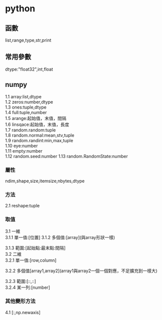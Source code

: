 # python
## 函數
list,range,type,str,print
## 常用參數
dtype:"float32",int,float  
## numpy
1.1 array:list,dtype  
1.2 zeros:number,dtype  
1.3 ones:tuple,dtype  
1.4 full:tuple,number  
1.5 arange:起始值，末值，間隔  
1.6 linsqace:起始值，末值，長度  
1.7 random.random:tuple  
1.8 random.normal:mean,stv,tuple  
1.9 random.randint:min,max,tuple  
1.10 eye:number  
1.11 empty:number  
1.12 random.seed:number
1.13 random.RandomState:number

### 屬性
ndim,shape,size,itemsize,nbytes,dtype
### 方法
2.1 reshape:tuple

### 取值
3.1 一維  
3.1.1 單一值:\[位置\]
3.1.2 多個值:\[array\](與array形狀一樣)  

3.1.3 範圍:\[起始點:最末點:間隔\]  
3.2 二維  
3.2.1 單一值:\[row,column\]  

3.2.2 多個值\[array1,array2\](array1與array2一個一個對應，不足擴充到一樣大)  

3.2.3 範圍:\[::,::\]  
3.2.4 某一列:\[number\]  
### 其他變形方法
4.1 \[:,np.newaxis\]

